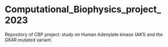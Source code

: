 # Computational_Biophysics_project_2023
Repository of CBP project:  study on Human Adenylate kinase (AK1) and the G64R mutated variant.
